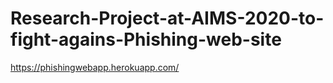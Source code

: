 # Research-Project-at-AIMS-2020-to-fight-agains-Phishing-web-site
https://phishingwebapp.herokuapp.com/

